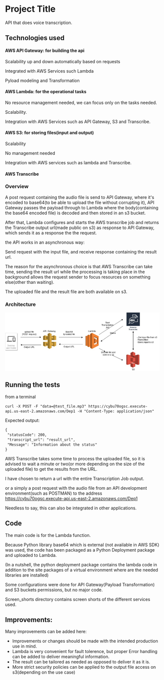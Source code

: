 # Project Title

API that does voice transcription.

## Technologies used

#### AWS API Gateway: for building the api
Scalability up and down automatically based on requests

Integrated with AWS Services such Lambda 

Pyload modeling and Transformation

#### AWS Lambda: for the operational tasks
No resource management needed, we can focus only on the tasks needed.

Scalability.

Integration with AWS Services such as API Gateway, S3 and Transcribe.

#### AWS S3: for storing files(input and output) 
Scalability

No management needed

Integration with AWS services such as lambda and Transcribe.

#### AWS Transcribe

### Overview

A post request containing the audio file is send to API Gateway, where it's encoded to base64(to be able to upload the file without corrupting it), API Gateway passes the payload through to Lambda where the body(containing the base64 encoded file) is decoded and then stored in an s3 bucket. 

After that, Lambda configures and starts the AWS transcribe job and returns the Transcribe output url(made public on s3) as response to API Gateway, which sends it as a response the the request. 


the API works in an asynchronous way:

Send request with the input file, and receive response containing the result url.

The reason for the asynchronous choice is that AWS Transcribe can take time, sending the result url while the processing is taking place in the background allows the request sender to focus resources on something else(other than waiting).

The uploaded file and the result file are both available on s3.

### Architecture

![alt text](Architecture.jpg)

## Running the tests

from a terminal 
```
curl -X POST -F "data=@test_file.mp3" https://cybu70ogsc.execute-api.us-east-2.amazonaws.com/Dep1 -H "Content-Type: application/json"
```
Expected output:
```
{
 "statusCode": 200, 
 "transcript_url": "result_url", 
 "Message": "Information about the status"
}
```
AWS Transcribe takes some time to process the uploaded file, so it is advised to wait a minute or two(or more depending on the size of the uploaded file) to get the results from the URL.

I have chosen to return a url with the entire Transcription Job output.

or a simply a post request with the audio file from an API development environment(such as POSTMAN) to the address https://cybu70ogsc.execute-api.us-east-2.amazonaws.com/Dep1

Needless to say, this can also be integrated in other applications.

## Code
The main code is for the Lambda function.

Because Python library base64 which is external (not available in AWS SDK) was used, the code has been packaged as a Python Deployment package and uploaded to Lambda.

(In a nutshell, the python deployment package contains the lambda code in addition to the site packages of a virtual environment where are the needed libraries are installed) 

Some configurations were done for API Gateway(Payload Transformation) and S3 buckets permissions, but no major code.

Screen_shorts directory contains screen shorts of the different services used.

## Improvements:
Many improvements can be added here:
- Improvements or changes should be made with the intended production use in mind.
- Lambda is very convenient for fault tolerence, but proper Error handling can be added to deliver meaningful information.
- The result can be tailored as needed as opposed to deliver it as it is.
- More strict security policies can be applied to the output file access on s3(depending on the use case)

